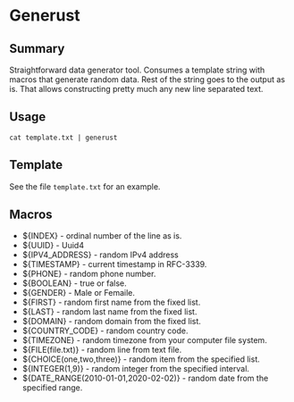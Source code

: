 # Generust

## Summary

Straightforward data generator tool. Consumes a template string with macros that generate random data. Rest of the string goes to the output as is. That allows constructing pretty much any new line separated text. 

## Usage

```
cat template.txt | generust
```

## Template

See the file `template.txt` for an example.

## Macros

- ${INDEX} - ordinal number of the line as is.
- ${UUID} - Uuid4
- ${IPV4_ADDRESS} - random IPv4 address
- ${TIMESTAMP} - current timestamp in RFC-3339.
- ${PHONE} - random phone number.
- ${BOOLEAN} - true or false.
- ${GENDER} - Male or Femaile.
- ${FIRST} - random first name from the fixed list.
- ${LAST} - random last name from the fixed list.
- ${DOMAIN} - random domain from the fixed list.
- ${COUNTRY_CODE} - random country code.
- ${TIMEZONE} - random timezone from your computer file system.
- ${FILE(file.txt)} - random line from text file.
- ${CHOICE(one,two,three)} - random item from the specified list.
- ${INTEGER(1,9)} - random integer from the specified interval.
- ${DATE_RANGE(2010-01-01,2020-02-02)} - random date from the specified range.
